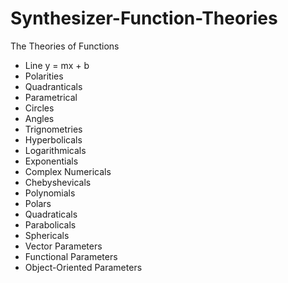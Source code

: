# Synthesizer-Function-Theories
The Theories of Functions

* Line y = mx + b
* Polarities
* Quadranticals
* Parametrical
* Circles
* Angles
* Trignometries
* Hyperbolicals
* Logarithmicals
* Exponentials
* Complex Numericals
* Chebyshevicals
* Polynomials
* Polars
* Quadraticals
* Parabolicals
* Sphericals
* Vector Parameters
* Functional Parameters
* Object-Oriented Parameters

